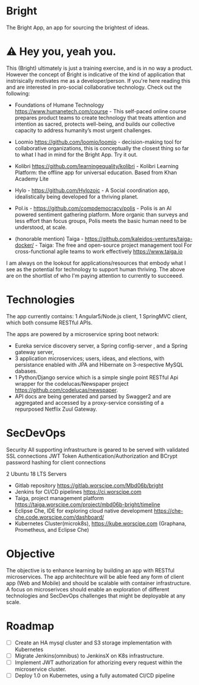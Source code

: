 
# Bright
The Bright App, an app for sourcing the brightest of ideas. 

⚠️  Hey you, yeah you. 
=====================
This (Bright) ultimately is just a training exercise, and is in no way a product. However the concept of Bright is indicative of the kind of application that instrisically motivates me as a developer/person. If you're here reading this and are interested in pro-social collaborative technology.  Check out the following: 

* Foundations of Humane Technology https://www.humanetech.com/course - This self-paced online course prepares product teams to create technology that treats attention and intention as sacred, protects well-being, and builds our collective capacity to address humanity’s most urgent challenges.  

* Loomio https://github.com/loomio/loomio - decision-making tool for collaborative organizations, this is conceptually the closest thing so far to what I had in mind for the Bright App. Try it out.
* Kolibri https://github.com/learningequality/kolibri - Kolibri Learning Platform: the offline app for universal education. Based from Khan Academy Lite
* Hylo - https://github.com/Hylozoic - A Social coordination app, idealistically being developed for a thriving planet.
* Pol.is - https://github.com/compdemocracy/polis -  Polis is an AI powered sentiment gathering platform. More organic than surveys and less effort than focus groups, Polis meets the basic human need to be understood, at scale.
* (honorable mention) Taiga - https://github.com/kaleidos-ventures/taiga-docker/ - Taiga: The free and open-source project management tool
For cross-functional agile teams to work effectively https://www.taiga.io

I am always on the lookout for applications/resources that embody what I see as the potential for technology to support human thriving. The above are on the shortlist of who I'm paying attention to currently to succeeed. 


# Technologies
The app currently contains:
1 Angular5/Node.js client,
1 SpringMVC client, which both consume RESTful APIs.

The apps are powered by a microservice spring boot network:
* Eureka service discovery server, a Spring config-server , and a Spring gateway server,
* 3 application microservices; users, ideas, and elections, with persistance enabled with JPA and Hibernate on 3-respective MySQL dabases.
* 1 Python/Django service which is a simple single point RESTful Api wrapper for the codelucas/Newspaper project https://github.com/codelucas/newspaper. 
* API docs are being generated and parsed by Swagger2 and are aggregated and accessed by a proxy-service consisting of a repurposed Netflix Zuul Gateway.

# SecDevOps

Security
All supporting infrastructure is geared to be served with validated SSL connections
JWT Token Authentication/Authorization and BCrypt password hashing for client connections

2 Ubuntu 18 LTS Servers
* Gitlab repository https://gitlab.worscipe.com/Mbd06b/bright
* Jenkins for CI/CD pipelines https://ci.worscipe.com
* Taiga, project management platform https://taiga.worscipe.com/project/mbd06b-bright/timeline
* Eclipse Che, IDE for exploring cloud native development https://che-che.code.worscipe.com/dashboard/
* Kubernetes Cluster(microk8s), https://kube.worscipe.com (Graphana, Prometheus, and Eclipse Che)


# Objective
The objective is to enhance learning by building an app with RESTful microservices. 
The app architechture will be able feed any form of client app (Web and Mobile) and should be scalable with container infrastructure.
A focus on microserivces should enable an exploration of different technologies and SecDevOps challenges that might be deployable at any scale. 

# Roadmap
- [ ] Create an HA mysql cluster and S3 storage implementation with Kubernetes
- [ ] Migrate Jenkins(omnibus) to JenkinsX on K8s infrastructure.
- [ ] Implement JWT authorization for athorizing every request within the microservice cluster.
- [ ] Deploy 1.0 on Kubernetes, using a fully automated CI/CD pipeline
